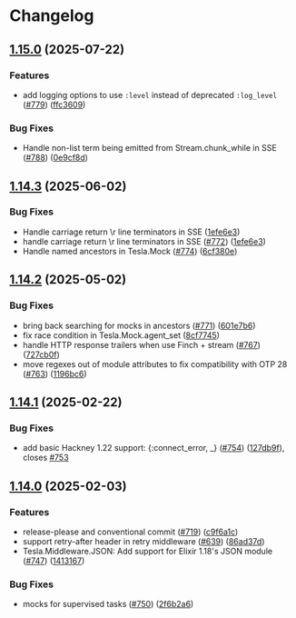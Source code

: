 # Changelog

## [1.15.0](https://github.com/elixir-tesla/tesla/compare/v1.14.3...v1.15.0) (2025-07-22)


### Features

* add logging options to use `:level` instead of deprecated `:log_level` ([#779](https://github.com/elixir-tesla/tesla/issues/779)) ([ffc3609](https://github.com/elixir-tesla/tesla/commit/ffc36097409175f2e9b15abaffde29e8c3b52fe7))


### Bug Fixes

* Handle non-list term being emitted from Stream.chunk_while in SSE ([#788](https://github.com/elixir-tesla/tesla/issues/788)) ([0e9cf8d](https://github.com/elixir-tesla/tesla/commit/0e9cf8d30a8b3a4431bc69d2382afde2903f2499))

## [1.14.3](https://github.com/elixir-tesla/tesla/compare/v1.14.2...v1.14.3) (2025-06-02)


### Bug Fixes

* Handle carriage return \r line terminators in SSE ([1efe6e3](https://github.com/elixir-tesla/tesla/commit/1efe6e3fb426950697f4fcd7cda2bf9197ea4477))
* handle carriage return \r line terminators in SSE ([#772](https://github.com/elixir-tesla/tesla/issues/772)) ([1efe6e3](https://github.com/elixir-tesla/tesla/commit/1efe6e3fb426950697f4fcd7cda2bf9197ea4477))
* Handle named ancestors in Tesla.Mock ([#774](https://github.com/elixir-tesla/tesla/issues/774)) ([6cf380e](https://github.com/elixir-tesla/tesla/commit/6cf380e56ce04308a96d94c814e211aef063cf76))

## [1.14.2](https://github.com/elixir-tesla/tesla/compare/v1.14.1...v1.14.2) (2025-05-02)


### Bug Fixes

* bring back searching for mocks in ancestors ([#771](https://github.com/elixir-tesla/tesla/issues/771)) ([601e7b6](https://github.com/elixir-tesla/tesla/commit/601e7b69714acf63a6800945f66fa79a21d7d823))
* fix race condition in Tesla.Mock.agent_set ([8cf7745](https://github.com/elixir-tesla/tesla/commit/8cf7745179088ea96f5b4c7f2f05b2b7046b5677))
* handle HTTP response trailers when use Finch + stream ([#767](https://github.com/elixir-tesla/tesla/issues/767)) ([727cb0f](https://github.com/elixir-tesla/tesla/commit/727cb0f18369e7d307df5c051b2060c07477586a))
* move regexes out of module attributes to fix compatibility with OTP 28 ([#763](https://github.com/elixir-tesla/tesla/issues/763)) ([1196bc6](https://github.com/elixir-tesla/tesla/commit/1196bc600e30d0d9e38d72fcc6ccf1863054bb33))

## [1.14.1](https://github.com/elixir-tesla/tesla/compare/v1.14.0...v1.14.1) (2025-02-22)


### Bug Fixes

* add basic Hackney 1.22 support: {:connect_error, _} ([#754](https://github.com/elixir-tesla/tesla/issues/754)) ([127db9f](https://github.com/elixir-tesla/tesla/commit/127db9f0f4632cf290ce76d61bd1407367676266)), closes [#753](https://github.com/elixir-tesla/tesla/issues/753)

## [1.14.0](https://github.com/elixir-tesla/tesla/compare/v1.13.2...v1.14.0) (2025-02-03)


### Features

* release-please and conventional commit ([#719](https://github.com/elixir-tesla/tesla/issues/719)) ([c9f6a1c](https://github.com/elixir-tesla/tesla/commit/c9f6a1c917d707e849d51a09557b453a8f9f012f))
* support retry-after header in retry middleware ([#639](https://github.com/elixir-tesla/tesla/issues/639)) ([86ad37d](https://github.com/elixir-tesla/tesla/commit/86ad37dec511ca00047a2640510a4c6c92acf636))
* Tesla.Middleware.JSON: Add support for Elixir 1.18's JSON module ([#747](https://github.com/elixir-tesla/tesla/issues/747)) ([1413167](https://github.com/elixir-tesla/tesla/commit/1413167f5408585405b8812f307897a6501b693a))


### Bug Fixes

* mocks for supervised tasks ([#750](https://github.com/elixir-tesla/tesla/issues/750)) ([2f6b2a6](https://github.com/elixir-tesla/tesla/commit/2f6b2a646c9bff3888b7aa0f4fc4440a2b5c97ee))
